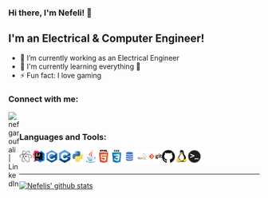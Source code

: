 ### Hi there, I'm Nefeli! 👋

## I'm an Electrical & Computer Engineer!
- 🔭 I’m currently working as an Electrical Engineer
- 🌱 I'm currently learning everything 🤣
- ⚡ Fun fact: I love gaming

### Connect with me:

[<img align="left" alt="nefgaroufali | LinkedIn" width="22px" src="https://cdn.jsdelivr.net/npm/simple-icons@v3/icons/linkedin.svg" />][linkedin]

<br />

### Languages and Tools:

<img align="left" alt="Atom" width="26px" src="https://raw.githubusercontent.com/devicons/devicon/master/icons/atom/atom-original.svg">
<img align="left" alt="IntelliJ" width="26px" src="https://raw.githubusercontent.com/devicons/devicon/master/icons/intellij/intellij-original.svg">
<img align="left" alt="C" width="26px" src="https://raw.githubusercontent.com/devicons/devicon/master/icons/c/c-original.svg">
<img align="left" alt="C++" width="26px" src="https://raw.githubusercontent.com/devicons/devicon/master/icons/cplusplus/cplusplus-original.svg">
<img align="left" alt="Python" width="26px" src="https://raw.githubusercontent.com/devicons/devicon/master/icons/python/python-original.svg">
<img align="left" alt="Java" width="26px" src="https://raw.githubusercontent.com/devicons/devicon/master/icons/java/java-original.svg">
<img align="left" alt="HTML5" width="26px" src="https://raw.githubusercontent.com/github/explore/80688e429a7d4ef2fca1e82350fe8e3517d3494d/topics/html/html.png" />
<img align="left" alt="CSS3" width="26px" src="https://raw.githubusercontent.com/github/explore/80688e429a7d4ef2fca1e82350fe8e3517d3494d/topics/css/css.png" />
<img align="left" alt="SQL" width="26px" src="https://raw.githubusercontent.com/github/explore/80688e429a7d4ef2fca1e82350fe8e3517d3494d/topics/sql/sql.png" />
<img align="left" alt="MySQL" width="26px" src="https://raw.githubusercontent.com/github/explore/80688e429a7d4ef2fca1e82350fe8e3517d3494d/topics/mysql/mysql.png" />
<img align="left" alt="Git" width="26px" src="https://raw.githubusercontent.com/github/explore/80688e429a7d4ef2fca1e82350fe8e3517d3494d/topics/git/git.png" />
<img align="left" alt="GitHub" width="26px" src="https://raw.githubusercontent.com/github/explore/78df643247d429f6cc873026c0622819ad797942/topics/github/github.png" />
<img align="left" alt="Linux" width="26px" src="https://raw.githubusercontent.com/devicons/devicon/master/icons/linux/linux-original.svg" />
<img align="left" alt="Terminal" width="26px" src="https://raw.githubusercontent.com/github/explore/80688e429a7d4ef2fca1e82350fe8e3517d3494d/topics/terminal/terminal.png" />

<br />
<br />

---

[![Nefelis' github stats](https://github-readme-stats.vercel.app/api?username=nefgaroufali&show_icons=true&hide_border=true)](https://github.com/anuraghazra/github-readme-stats)

[linkedin]: https://www.linkedin.com/in/maria-nefeli-garoufali/
